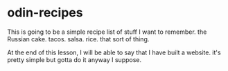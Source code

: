 # odin-recipes
This is going to be a simple recipe list of stuff I want to remember. the Russian cake. tacos. salsa. rice. that sort of thing.

At the end of this lesson, I will be able to say that I have built a website. it's pretty simple but gotta do it anyway I suppose.

